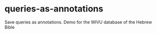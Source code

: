 queries-as-annotations
======================

Save queries as annotations. Demo for the WIVU database of the Hebrew Bible
